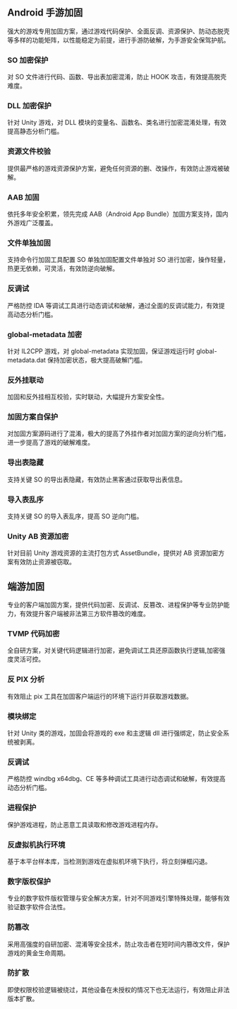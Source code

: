 ## Android 手游加固
强大的游戏专用加固方案，通过游戏代码保护、全面反调、资源保护、防动态脱壳等多样的功能矩阵，以性能稳定为前提，进行手游防破解，为手游安全保驾护航。
### SO 加密保护
对 SO 文件进行代码、函数、导出表加密混淆，防止 HOOK 攻击，有效提高脱壳难度。
### DLL 加密保护
针对 Unity 游戏，对 DLL 模块的变量名、函数名、类名进行加密混淆处理，有效提高静态分析门槛。
### 资源文件校验
提供最严格的游戏资源保护方案，避免任何资源的删、改操作，有效防止游戏被破解。
### AAB 加固
依托多年安全积累，领先完成 AAB（Android App Bundle）加固方案支持，国内外游戏广泛覆盖。
### 文件单独加固
支持命令行加固工具配置 SO 单独加固配置文件单独对 SO 进行加密，操作轻量，热更无依赖，可灵活，有效防逆向破解。
### 反调试
严格防控 IDA 等调试工具进行动态调试和破解，通过全面的反调试能力，有效提高动态分析门槛。
### global-metadata 加密
针对 IL2CPP 游戏，对 global-metadata 实现加固，保证游戏运行时 global-metadata.dat 保持加密状态，极大提高破解门槛。
### 反外挂联动
加固和反外挂相互校验，实时联动，大幅提升方案安全性。
### 加固方案自保护
对加固方案源码进行了混淆，极大的提高了外挂作者对加固方案的逆向分析门槛，进一步提高了游戏的破解难度。
### 导出表隐藏
支持关键 SO 的导出表隐藏，有效防止黑客通过获取导出表信息。
### 导入表乱序
支持关键 SO 的导入表乱序，提高 SO 逆向门槛。
### Unity AB 资源加密
针对目前 Unity 游戏资源的主流打包方式 AssetBundle，提供对 AB 资源加密方案有效防止资源被窃取。
## 端游加固
专业的客户端加固方案，提供代码加密、反调试、反篡改、进程保护等专业防护能力，有效提升客户端被非法第三方软件篡改的难度。
### TVMP 代码加密
全自研方案，对关键代码逻辑进行加密，避免调试工具还原函数执行逻辑,加密强度灵活可控。
### 反 PIX 分析
有效阻止 pix 工具在加固客户端运行的环境下运行并获取游戏数据。
### 模块绑定
针对 Unity 类的游戏，加固会将游戏的 exe 和主逻辑 dll 进行强绑定，防止安全系统被剥离。
### 反调试
严格防控 windbg x64dbg、CE 等多种调试工具进行动态调试和破解，有效提高动态分析门槛。
### 进程保护
保护游戏进程，防止恶意工具读取和修改游戏进程内存。
### 反虚拟机执行环境
基于本平台样本库，当检测到游戏在虚拟机环境下执行，将立刻弹框闪退。
### 数字版权保护
专业的数字软件版权管理与安全解决方案，针对不同游戏引擎特殊处理，能够有效验证数字软件合法性。
### 防篡改
采用高强度的自研加密、混淆等安全技术，防止攻击者在短时间内篡改文件，保护游戏的黄金生命周期。
### 防扩散
即使权限校验逻辑被绕过，其他设备在未授权的情况下也无法运行，有效阻止非法版本扩散。


